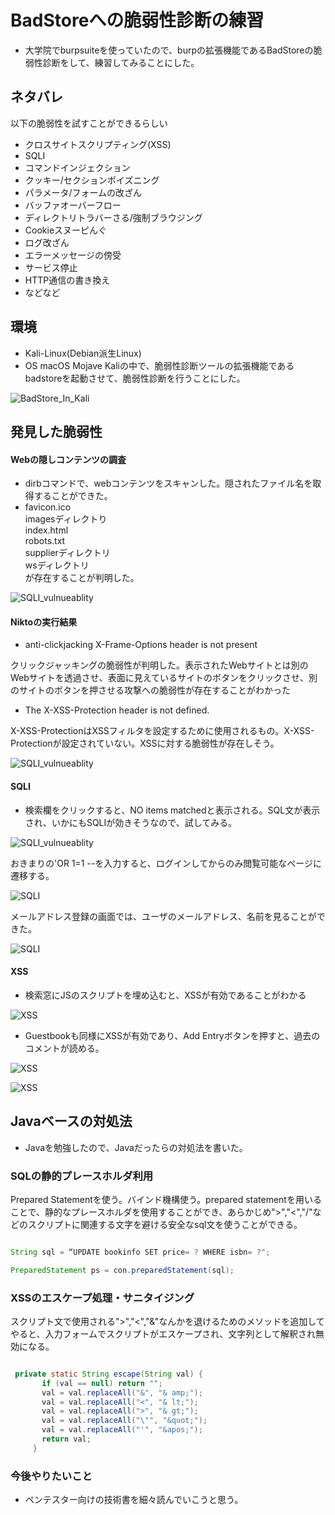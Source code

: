 # BadStoreへの脆弱性診断の練習
- 大学院でburpsuiteを使っていたので、burpの拡張機能であるBadStoreの脆弱性診断をして、練習してみることにした。

## ネタバレ
以下の脆弱性を試すことができるらしい

- クロスサイトスクリプティング(XSS)
- SQLI
- コマンドインジェクション
- クッキー/セクションポイズニング
- パラメータ/フォームの改ざん
- バッファオーバーフロー
- ディレクトリトラバーさる/強制ブラウジング
- Cookieスヌーピんぐ
- ログ改ざん
- エラーメッセージの傍受
- サービス停止
- HTTP通信の書き換え
- などなど 

## 環境
- Kali-Linux(Debian派生Linux)
- OS macOS Mojave
Kaliの中で、脆弱性診断ツールの拡張機能であるbadstoreを起動させて、脆弱性診断を行うことにした。
<p><img src="スクリーンショット 2022-05-07 16.38.58.png" alt="BadStore_In_Kali" /></p> 

## 発見した脆弱性

#### Webの隠しコンテンツの調査

- dirbコマンドで、webコンテンツをスキャンした。隠されたファイル名を取得することができた。
- favicon.ico <br>
imagesディレクトり <br>
index.html <br>
robots.txt <br>
supplierディレクトリ<br>
wsディレクトリ <br>
が存在することが判明した。

<p><img src="スクリーンショット 2022-05-05 19.05.55.png" alt="SQLI_vulnueablity" /></p> 

#### Niktoの実行結果
- anti-clickjacking X-Frame-Options header is not present <br>

クリックジャッキングの脆弱性が判明した。表示されたWebサイトとは別のWebサイトを透過させ、表面に見えているサイトのボタンをクリックさせ、別のサイトのボタンを押させる攻撃への脆弱性が存在することがわかった

- The X-XSS-Protection header is not defined. <br>

X-XSS-ProtectionはXSSフィルタを設定するために使用されるもの。X-XSS-Protectionが設定されていない。XSSに対する脆弱性が存在しそう。

<p><img src="スクリーンショット 2022-05-05 19.06.43.png" alt="SQLI_vulnueablity" /></p> 

#### SQLI
- 検索欄をクリックすると、NO items matchedと表示される。SQL文が表示され、いかにもSQLIが効きそうなので、試してみる。
<p><img src="スクリーンショット 2022-05-05 18.05.07.png" alt="SQLI_vulnueablity" /></p> 
おきまりの'OR 1=1 --を入力すると、ログインしてからのみ閲覧可能なページに遷移する。
<p><img src="スクリーンショット 2022-05-05 18.23.45.png" alt="SQLI" /></p> 

メールアドレス登録の画面では、ユーザのメールアドレス、名前を見ることができた。
<p><img src="スクリーンショット 2022-05-05 18.31.57.png" alt="SQLI" /></p> 

#### XSS

- 検索窓にJSのスクリプトを埋め込むと、XSSが有効であることがわかる
<p><img src="スクリーンショット 2022-05-07 16.34.01.png" alt="XSS" /></p> 

- Guestbookも同様にXSSが有効であり、Add Entryボタンを押すと、過去のコメントが読める。
<p><img src="スクリーンショット 2022-07-02 9.45.01.png" alt="XSS" /></p>
<p><img src="スクリーンショット 2022-07-02 9.46.08.png" alt="XSS" /></p>

## Javaベースの対処法

- Javaを勉強したので、Javaだったらの対処法を書いた。

### SQLの静的プレースホルダ利用

Prepared Statementを使う。バインド機構使う。prepared statementを用いることで、静的なプレースホルダを使用することができ、あらかじめ">","<","/"などのスクリプトに関連する文字を避ける安全なsql文を使うことができる。

```java

String sql = “UPDATE bookinfo SET price= ? WHERE isbn= ?";

PreparedStatement ps = con.preparedStatement(sql);

```

### XSSのエスケープ処理・サニタイジング

スクリプト文で使用される">","<","&"なんかを退けるためのメソッドを追加してやると、入力フォームでスクリプトがエスケープされ、文字列として解釈され無効になる。

```java

 private static String escape(String val) {
       if (val == null) return "";
       val = val.replaceAll("&", "& amp;");
       val = val.replaceAll("<", "& lt;");
       val = val.replaceAll(">", "& gt;");
       val = val.replaceAll("\"", "&quot;");
       val = val.replaceAll("'", "&apos;");
       return val;
     }

```

### 今後やりたいこと

- ペンテスター向けの技術書を細々読んでいこうと思う。
